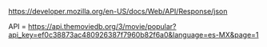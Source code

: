 https://developer.mozilla.org/en-US/docs/Web/API/Response/json

API = https://api.themoviedb.org/3/movie/popular?api_key=ef0c38873ac480926387f7960b82f6a0&language=es-MX&page=1